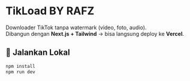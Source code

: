 # TikLoad BY RAFZ

Downloader TikTok tanpa watermark (video, foto, audio).  
Dibangun dengan **Next.js + Tailwind** → bisa langsung deploy ke **Vercel**.

## 🚀 Jalankan Lokal
```bash
npm install
npm run dev
